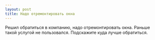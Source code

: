 ```yaml
---
layout: post 
title: Надо отремонтировать окна 
--- 
```

Решил обратиться в компанию, надо отремонтировать окна. Раньше такой услугой не пользовался. Подскажите куда лучше обратиться.